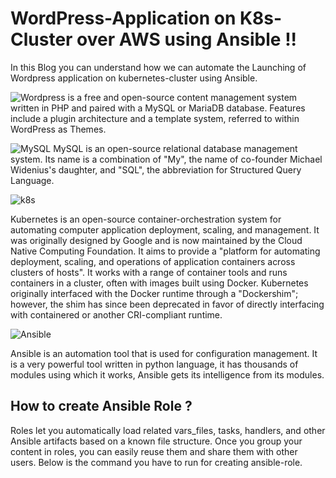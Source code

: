 # WordPress-Application on K8s-Cluster over AWS using Ansible !!
 In this Blog you can understand how we can automate the Launching of Wordpress application on kubernetes-cluster using Ansible.
 
![Wordpress](https://s.w.org/about/images/logos/wordpress-logo-stacked-rgb.png)
 is a free and open-source content management system written in PHP and paired with a MySQL or MariaDB database. Features include a plugin architecture and a template system, referred to within WordPress as Themes.

![MySQL](https://d1.awsstatic.com/asset-repository/products/amazon-rds/1024px-MySQL.ff87215b43fd7292af172e2a5d9b844217262571.png)
MySQL is an open-source relational database management system. Its name is a combination of "My", the name of co-founder Michael Widenius's daughter, and "SQL", the abbreviation for Structured Query Language.

![k8s](https://www.ovh.com/blog/wp-content/uploads/2019/01/kubernetesblog02.jpg)

Kubernetes is an open-source container-orchestration system for automating computer application deployment, scaling, and management. It was originally designed by Google and is now maintained by the Cloud Native Computing Foundation. It aims to provide a "platform for automating deployment, scaling, and operations of application containers across clusters of hosts". It works with a range of container tools and runs containers in a cluster, often with images built using Docker. Kubernetes originally interfaced with the Docker runtime through a "Dockershim"; however, the shim has since been deprecated in favor of directly interfacing with containered or another CRI-compliant runtime.

![Ansible](https://i0.wp.com/volumes.blog/wp-content/uploads/2020/06/060120_1607_WhatisDellT1.png?w=760&ssl=1)

Ansible is an automation tool that is used for configuration management. It is a very powerful tool written in python language, it has thousands of modules using which it works, Ansible gets its intelligence from its modules.

## How to create Ansible Role ?
Roles let you automatically load related vars_files, tasks, handlers, and other Ansible artifacts based on a known file structure. Once you group your content in roles, you can easily reuse them and share them with other users.
Below is the command you have to run for creating ansible-role.
```ansible-galaxy init name_of_role
